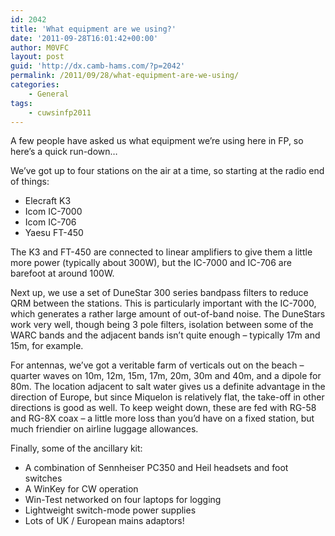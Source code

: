 ```yaml
---
id: 2042
title: 'What equipment are we using?'
date: '2011-09-28T16:01:42+00:00'
author: M0VFC
layout: post
guid: 'http://dx.camb-hams.com/?p=2042'
permalink: /2011/09/28/what-equipment-are-we-using/
categories:
    - General
tags:
    - cuwsinfp2011
---
```


A few people have asked us what equipment we’re using here in FP, so here’s a quick run-down…

We’ve got up to four stations on the air at a time, so starting at the radio end of things:

- Elecraft K3
- Icom IC-7000
- Icom IC-706
- Yaesu FT-450

The K3 and FT-450 are connected to linear amplifiers to give them a little more power (typically about 300W), but the IC-7000 and IC-706 are barefoot at around 100W.

Next up, we use a set of DuneStar 300 series bandpass filters to reduce QRM between the stations. This is particularly important with the IC-7000, which generates a rather large amount of out-of-band noise. The DuneStars work very well, though being 3 pole filters, isolation between some of the WARC bands and the adjacent bands isn’t quite enough – typically 17m and 15m, for example.

For antennas, we’ve got a veritable farm of verticals out on the beach – quarter waves on 10m, 12m, 15m, 17m, 20m, 30m and 40m, and a dipole for 80m. The location adjacent to salt water gives us a definite advantage in the direction of Europe, but since Miquelon is relatively flat, the take-off in other directions is good as well. To keep weight down, these are fed with RG-58 and RG-8X coax – a little more loss than you’d have on a fixed station, but much friendier on airline luggage allowances.

Finally, some of the ancillary kit:

- A combination of Sennheiser PC350 and Heil headsets and foot switches
- A WinKey for CW operation
- Win-Test networked on four laptops for logging
- Lightweight switch-mode power supplies
- Lots of UK / European mains adaptors!